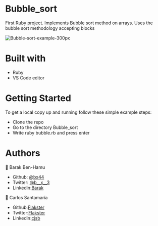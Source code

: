# Bubble_sort
First Ruby project. Implements Bubble sort method on arrays. Uses the bubble sort methodology accepting blocks


![Bubble-sort-example-300px](https://user-images.githubusercontent.com/53324035/74382278-1b45be00-4dbb-11ea-9d8e-2a63811ea733.gif)

# Built with
- Ruby
- VS Code editor

# Getting Started
To get a local copy up and running follow these simple example steps:
- Clone the repo
- Go to the directory Bubble_sort
- Write ruby bubble.rb and press enter

# Authors

👤 Barak Ben-Hamu
- Github: [@bx44](http://www.github.com/bx44)
- Twitter: [@b__x__3](http://www.twitter.com/b__x__3)
- Linkedin:[Barak](https://www.linkedin.com/in/barak-ben-hamu-44aa89196/ )

👤 Carlos Santamaría
- Github:[Flakster](http://www.github.com/flakster)
- Twitter:[Flakster](http://www.twitter.com/flakster)
- Linkedin:[cjsb](http://www.linkedin.com/in/cjsb)

